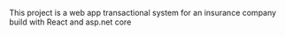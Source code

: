 This project is a web app transactional system for an insurance company build with React and asp.net core
